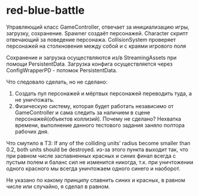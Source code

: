 # red-blue-battle
Управляющий класс GameController, отвечает за инициализацию игры, загрузку, сохранение.
Spawner создаёт персонажей.
Character скрипт отвечающий за поведение персонажа.
CollisionSystem проверяет персонажей на столкновения между собой и с краями игрового поля

Сохранение и загрузка осуществляются из/в StreamingAssets при помощи PersistentData.
Загрузка конфига осуществляется через ConfigWrapperPD - потомок PersistentData.

Что следовало сделать, но не сделано: 
1. Создать пул персонажей и мёртвых персонажей переводить туда, а не 
уничтожать. 
2. Физическую систему, которая будет работать независимо от GameController и 
сама следить за наличием в сцене персонажей(объектов коллизий).
Почему не сделано? Нехватка времени, выполнение данного тестового задания заняло полтора рабочих дня.

Что смутило в ТЗ:
 If any of the colliding units’ radius become smaller than 0.2, both units should be destroyed.
из-за этого пункта выходит так, что при равном числе заспавненных красных и синих
финал всегда с пустым полем и баланс сил не изменится никогда, т.к. при уничтожении одного красного
мы всегда уничтожаем одного синего и наоборот.

Не указано по какому принципу спавнить синих и красных, в равном числе или случайно, я сделал в равном.
